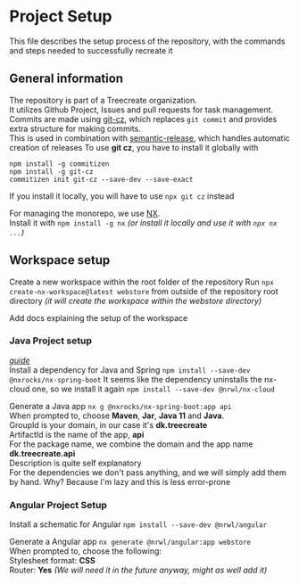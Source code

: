 # Project Setup

This file describes the setup process of the repository, with the commands and steps needed to successfully recreate it

## General information

The repository is part of a Treecreate organization.\
It utilizes Github Project, Issues and pull requests for task management.\
Commits are made using [git-cz](https://github.com/streamich/git-cz), which replaces `git commit` and provides extra structure for making commits.\
This is used in combination with [semantic-release](https://github.com/semantic-release/semantic-release), which handles automatic creation of releases
To use **git cz**, you have to install it globally with

```shell
npm install -g commitizen
npm install -g git-cz
commitizen init git-cz --save-dev --save-exact
```

If you install it locally, you will have to use `npx git cz` instead

For managing the monorepo, we use [NX](https://github.com/nrwl/nx).\
Install it with `npm install -g nx` _(or install it locally and use it with `npx nx ...`)_

## Workspace setup

Create a new workspace within the root folder of the repository
Run `npx create-nx-workspace@latest webstore` from outside of the repository root directory _(it will create the workspace within the webstore directory)_

Add docs explaining the setup of the workspace

### Java Project setup

_[guide](https://www.linkedin.com/pulse/integrating-spring-boot-application-inside-nx-workspace-tine-kondo/)_ \
Install a dependency for Java and Spring
`npm install --save-dev @nxrocks/nx-spring-boot`
It seems like the dependency uninstalls the nx-cloud one, so we install it again
`npm install --save-dev @nrwl/nx-cloud`

Generate a Java app
`nx g @nxrocks/nx-spring-boot:app api` \
When prompted to, choose **Maven**, **Jar**, **Java 11** and **Java**. \
GroupId is your domain, in our case it's **dk.treecreate** \
ArtifactId is the name of the app, **api** \
For the package name, we combine the domain and the app name **dk.treecreate.api** \
Description is quite self explanatory \
For the dependencies we don't pass anything, and we will simply add them by hand. Why? Because I'm lazy and this is less error-prone

### Angular Project Setup

Install a schematic for Angular `npm install --save-dev @nrwl/angular`

Generate a Angular app `nx generate @nrwl/angular:app webstore` \
When prompted to, choose the following: \
Stylesheet format: **CSS** \
Router: **Yes** _(We will need it in the future anyway, might as well add it)_
